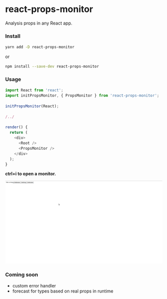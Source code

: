 # react-props-monitor

Analysis props in any React app.

### Install

```bash
yarn add -D react-props-monitor
```

or

```bash
npm install --save-dev react-props-monitor
```

### Usage

```javascript
import React from 'react';
import initPropsMonitor, { PropsMonitor } from 'react-props-monitor';

initPropsMonitor(React);

/../

render() {
  return (
    <div>
      <Root />
      <PropsMonitor />
    </div>
  );
}

```

**ctrl+i to open a monitor.**

![react-props-monitor](docs/demo.gif)

### Coming soon

- custom error handler
- forecast for types based on real props in runtime
